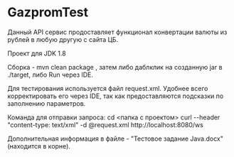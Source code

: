 # GazpromTest
Данный API сервис продоставляет функционал конвертации валюты из рублей в любую другую с сайта ЦБ.

Проект для JDK 1.8

Сборка - mvn clean package , затем либо даблклик на созданную jar в ./target, либо Run через IDE.

Для тестирования используется файл request.xml.
Удобнее всего корректировать его через IDE, так как предоставляются подсказки по заполнению параметров.

Команда для отправки запроса:
cd <папка с проектом>
curl --header "content-type: text/xml" -d @request.xml http://localhost:8080/ws

Дополнительная информация в файле - "Тестовое задание Java.docx" (находится в корне).

